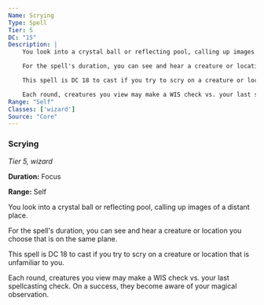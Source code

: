 ```yaml
---
Name: Scrying
Type: Spell
Tier: 5
DC: "15"
Description: |
    You look into a crystal ball or reflecting pool, calling up images of a distant place.

    For the spell's duration, you can see and hear a creature or location you choose that is on the same plane.

    This spell is DC 18 to cast if you try to scry on a creature or location that is unfamiliar to you.

    Each round, creatures you view may make a WIS check vs. your last spellcasting check. On a success, they become aware of your magical observation.Duration: "Focus"
Range: "Self"
Classes: ['wizard']
Source: "Core"
---
```


### Scrying

_Tier 5, wizard_

**Duration:** Focus

**Range:** Self

You look into a crystal ball or reflecting pool, calling up images of a distant place.

For the spell's duration, you can see and hear a creature or location you choose that is on the same plane.

This spell is DC 18 to cast if you try to scry on a creature or location that is unfamiliar to you.

Each round, creatures you view may make a WIS check vs. your last spellcasting check. On a success, they become aware of your magical observation.

